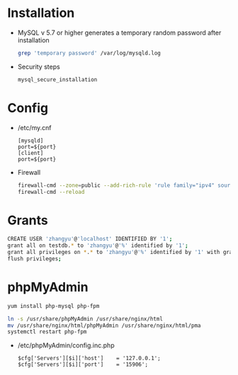 # Installation

- MySQL v 5.7 or higher generates a temporary random password after installation

  ```bash
  grep 'temporary password' /var/log/mysqld.log
  ```

- Security steps

  ```bash
  mysql_secure_installation
  ```

# Config

- /etc/my.cnf

  ```
  [mysqld]
  port=${port}
  [client]
  port=${port}
  ```

- Firewall

  ```bash
  firewall-cmd --zone=public --add-rich-rule 'rule family="ipv4" source address="x.x.0.0/16" port port=${port} protocol=tcp accept' --permanent
  firewall-cmd --reload
  ```

# Grants

```bash
CREATE USER 'zhangyu'@'localhost' IDENTIFIED BY '1';
grant all on testdb.* to 'zhangyu'@'%' identified by '1';
grant all privileges on *.* to 'zhangyu'@'%' identified by '1' with grant option;
flush privileges;
```

# phpMyAdmin

```bash
yum install php-mysql php-fpm
```

```bash
ln -s /usr/share/phpMyAdmin /usr/share/nginx/html
mv /usr/share/nginx/html/phpMyAdmin /usr/share/nginx/html/pma
systemctl restart php-fpm
```

- /etc/phpMyAdmin/config.inc.php

  ```
  $cfg['Servers'][$i]['host']    = '127.0.0.1';
  $cfg['Servers'][$i]['port']    = '15906';
  ```
